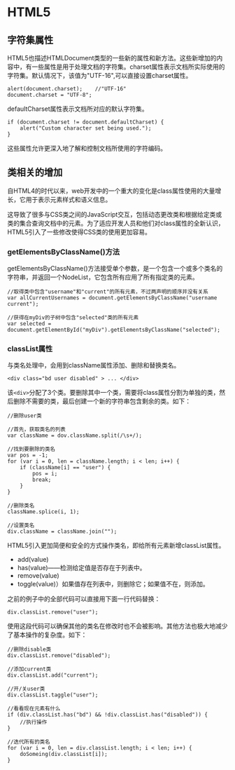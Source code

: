# HTML5

## 字符集属性

HTML5也描述HTMLDocument类型的一些新的属性和新方法。这些新增加的内容中，有一些属性是用于处理文档的字符集。charset属性表示文档所实际使用的字符集。默认情况下，该值为"UTF-16",可以直接设置charset属性。

```
alert(document.charset);    //"UTF-16"
document.charset = "UTF-8";
```
defaultCharset属性表示文档所对应的默认字符集。

```
if (document.charset != document.defaultCharset) {
    alert("Custom character set being used.");
}
```
这些属性允许更深入地了解和控制文档所使用的字符编码。

## 类相关的增加

自HTML4的时代以来，web开发中的一个重大的变化是class属性使用的大量增长，它用于表示元素样式和语义信息。

这导致了很多与CSS类之间的JavaScript交互，包括动态更改类和根据给定类或类的集合查询文档中的元素。为了适应开发人员和他们对class属性的全新认识，HTML5引入了一些修改使得CSS类的使用更加容易。

### getElementsByClassName()方法

getElementsByClassName()方法接受单个参数，是一个包含一个或多个类名的字符串，并返回一个NodeList，它包含所有应用了所有指定类的元素。

```
//取得类中包含"username"和"current"的所有元素，不过两声明的顺序并没有关系
var allCurrentUsernames = document.getElementsByClassName("username current");

//获得在myDiv的子树中包含"selected"类的所有元素
var selected = document.getElementById("myDiv").getElementsByClassName("selected");
```

### classList属性

与类名处理中，会用到className属性添加、删除和替换类名。

```
<div class="bd user disabled" > ... </div>
```
该`<div>`分配了3个类。要删除其中一个类，需要将class属性分割为单独的类，然后删除不需要的类，最后创建一个新的字符串包含剩余的类。如下：

```
//删除user类

//首先，获取类名的列表
var className = dov.className.split(/\s+/);

//找到要删除的类名
var pos = -1;
for (var i = 0, len = className.length; i < len; i++) {
    if (className[i] == "user") {
        pos = i;
        break;
    }
}

//删除类名
className.splice(i, 1);

//设置类名
div.className = className.join("");
```
HTML5引入更加简便和安全的方式操作类名，即给所有元素新增classList属性。
- add(value)
- has(value)——检测给定值是否存在于列表中。
- remove(value)
- toggle(value)）如果值存在列表中，则删除它；如果值不在，则添加。

之前的例子中的全部代码可以直接用下面一行代码替换：

```
div.classList.remove("user");
```
使用这段代码可以确保其他的类名在修改时也不会被影响。其他方法也极大地减少了基本操作的复杂度。如下：

```
//删除disable类
div.classList.remove("disabled");

//添加current类
div.classList.add("current");

//开/关user类
div.classList.taggle("user");

//看看现在元素有什么
if (div.classList.has("bd") && !div.classList.has("disabled")) {
    //执行操作
}

//迭代所有的类名
for (var i = 0, len = div.classList.length; i < len; i++) {
    doSomeing(div.classList[i]);
}
```


